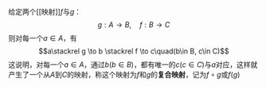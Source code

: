 给定两个[[映射]]$f$与$g$：
$$g:A\to B,\quad f:B\to C$$
则对每一个$a\in A$，有
$$a\stackrel g \to b \stackrel f \to c\quad(b\in B, c\in C)$$
这说明，对每一个$a\in A$，通过$b(b\in B)$，都有唯一的$c(c\in C)$与$a$对应，这样就产生了一个从$A$到$C$的映射，称这个映射为$f$和$g$的**复合映射**，记为$f\circ g$或$f(g)$
